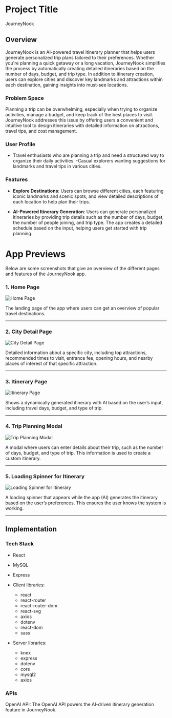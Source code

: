 # Project Title
JourneyNook

## Overview

JourneyNook is an AI-powered travel itinerary planner that helps users generate personalized trip plans tailored to their preferences. Whether you're planning a quick getaway or a long vacation, JourneyNook simplifies the process by automatically creating detailed itineraries based on the number of days, budget, and trip type. In addition to itinerary creation, users can explore cities and discover key landmarks and attractions within each destination, gaining insights into must-see locations.

### Problem Space

Planning a trip can be overwhelming, especially when trying to organize activities, manage a budget, and keep track of the best places to visit. JourneyNook addresses this issue by offering users a convenient and intuitive tool to design itineraries with detailed information on attractions, travel tips, and cost management.

### User Profile

- Travel enthusiasts who are planning a trip and need a structured way to organize their daily activities.
-Casual explorers wanting suggestions for landmarks and travel tips in various cities.

### Features

- **Explore Destinations**: Users can browse different cities, each featuring iconic landmarks and scenic spots, and view detailed descriptions of each location to help plan their trips.

- **AI-Powered Itinerary Generation**: Users can generate personalized itineraries by providing trip details such as the number of days, budget, the number of people joining, and trip type. The app creates a detailed schedule based on the input, helping users get started with trip planning.


# App Previews

Below are some screenshots that give an overview of the different pages and features of the JourneyNook app.

### 1. Home Page
![Home Page](./public/app-previews/home-page.png)

The landing page of the app where users can get an overview of popular travel destinations.

---

### 2. City Detail Page
![City Detail Page](./public/app-previews/city-detail-page.png)

Detailed information about a specific city, including top attractions, recommended times to visit, entrance fee, opening hours, and nearby places of interest of that specific attraction.

---

### 3. Itinerary Page
![Itinerary Page](./public/app-previews/itinerary-page.png)

Shows a dynamically generated itinerary with AI based on the user’s input, including travel days, budget, and type of trip.

---

### 4. Trip Planning Modal
![Trip Planning Modal](./public/app-previews/trip-planning-modal.png)

A modal where users can enter details about their trip, such as the number of days, budget, and type of trip. This information is used to create a custom itinerary.

---

### 5. Loading Spinner for Itinerary
![Loading Spinner for Itinerary](./public/app-previews/loading-spinner-for-itinerary.png)

A loading spinner that appears while the app (AI) generates the itinerary based on the user’s preferences. This ensures the user knows the system is working.

---

## Implementation

### Tech Stack
- React
- MySQL
- Express
- Client libraries: 
    - react
    - react-router
    - react-router-dom
    - react-svg 
    - axios
    - dotenv
    - react-dom
    - sass

- Server libraries:
    - knex
    - express
    - dotenv
    - cors
    - mysql2
    - axios

### APIs
OpenAI API: The OpenAI API powers the AI-driven itinerary generation feature in JourneyNook.

